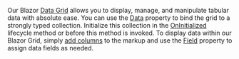 Our Blazor [Data Grid](https://docs.devexpress.com/Blazor/DevExpress.Blazor.DxDataGrid-1) allows you to display, manage, and manipulate tabular data with absolute ease. You can use the [Data](https://docs.devexpress.com/Blazor/DevExpress.Blazor.DxDataGrid-1.Data) property to bind the grid to a strongly typed collection. Initialize this collection in the [OnInitialized](https://docs.microsoft.com/en-us/aspnet/core/blazor/components/lifecycle#component-initialization-oninitializedasync) lifecycle method or before this method is invoked. To display data within our Blazor Grid, simply [add columns](GridColumnTypes) to the markup and use the [Field](https://docs.devexpress.com/Blazor/DevExpress.Blazor.DxDataGridColumn.Field) property to assign data fields as needed.
